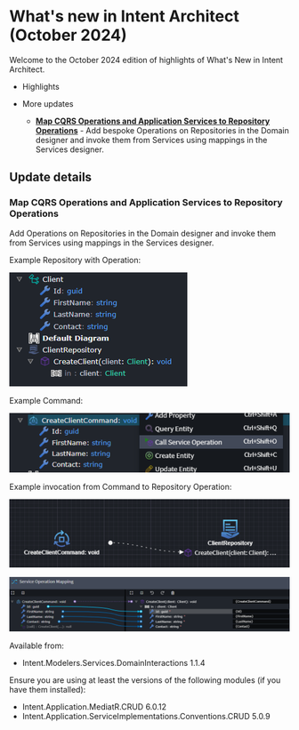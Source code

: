 # What's new in Intent Architect (October 2024)

Welcome to the October 2024 edition of highlights of What's New in Intent Architect.

- Highlights

- More updates
  - **[Map CQRS Operations and Application Services to Repository Operations](#map-cqrs-operations-and-application-services-to-repository-operations)** - Add bespoke Operations on Repositories in the Domain designer and invoke them from Services using mappings in the Services designer.

## Update details

### Map CQRS Operations and Application Services to Repository Operations

Add Operations on Repositories in the Domain designer and invoke them from Services using mappings in the Services designer.

Example Repository with Operation:

![Example Domain](images/repository-operation-mapping-domain.png)

Example Command:

![Example Command](images/repository-operation-mapping-command-menu.png)

Example invocation from Command to Repository Operation:

![Mapping between Command and Repository](images/repository-operation-mapping-service-invocation.png)

![Data Mapping](images/repository-operation-mapping-invocaiton-mapping.png)

Available from:

- Intent.Modelers.Services.DomainInteractions 1.1.4

Ensure you are using at least the versions of the following modules (if you have them installed):

- Intent.Application.MediatR.CRUD 6.0.12
- Intent.Application.ServiceImplementations.Conventions.CRUD 5.0.9
